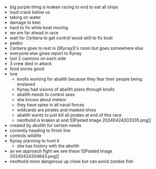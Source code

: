 - big purple thing is kraken racing to end to eat all ships
- loud crack below us
- taking on water
- damage to keel
- hard to fix while boat moving
- we are far ahead in race
- wait for Cerbera to get control wood skill to fix boat
- peebo
- Cerbera goes to rest in [[Kynay]]'s room but goes somewhere else
- everyone else gives report to Kynay
- lost 2 cannons on each side
- 3 crew died in attack
- food stores good
- lore
	- knolls working for abalith because they fear their people being enslaved
	- Kynay had visions of abalith plans through knolls
	- abalith needs to control seas
	- she knows about meteor
	- they have spies in all naval forces
	- wildcards are pirates and masked elves
	- abalith wants to just kill all pirates at end of this race
	- neotholid is kraken at end
![[Pasted image 20240424203335.png]]
- created by abolith for certain needs
- currently heading to finish line
- controls wildlife
- Kynay planning to hunt it
	- she has history with the abolith
- as we approach fight we see these
![[Pasted image 20240424204643.png]]
- neotholid more dangerous up close but can avoid zombie fish